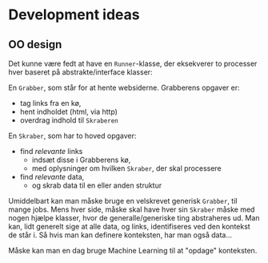 # Development ideas

## OO design

Det kunne være fedt at have en `Runner`-klasse, der eksekverer to processer hver baseret på abstrakte/interface klasser:  

En `Grabber`, som står for at hente websiderne. Grabberens opgaver er:
* tag links fra en kø, 
* hent indholdet (html, via http)
* overdrag indhold til `Skraberen`

En `Skraber`, som har to hoved opgaver:  
* find _relevante_ links
  * indsæt disse i Grabberens kø,
  * med oplysninger om hvilken `Skraber`, der skal processere
* find _relevante_ data, 
  * og skrab data til en eller anden struktur

Umiddelbart kan man måske bruge en velskrevet generisk `Grabber`, til mange jobs. Mens hver side, måske skal have hver sin `Skraber` måske med nogen hjælpe klasser, hvor de generalle/generiske ting abstraheres ud.
Man kan, lidt generelt sige at alle data, og links, identifiseres ved den kontekst de står i. Så hvis man kan definere konteksten, har man også data... 

Måske kan man en dag bruge Machine Learning til at "opdage" konteksten.